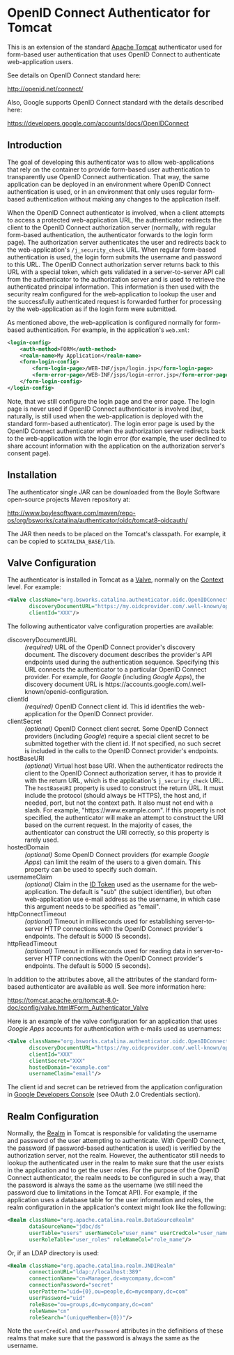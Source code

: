 OpenID Connect Authenticator for Tomcat
=======================================

This is an extension of the standard [Apache Tomcat](https://tomcat.apache.org)
authenticator used for form-based user authentication that uses OpenID Connect
to authenticate web-application users.

See details on OpenID Connect standard here:

http://openid.net/connect/

Also, Google supports OpenID Connect standard with the details described here:

https://developers.google.com/accounts/docs/OpenIDConnect

Introduction
------------

The goal of developing this authenticator was to allow web-applications that
rely on the container to provide form-based user authentication to transparently
use OpenID Connect authentication. That way, the same application can be
deployed in an environment where OpenID Connect authentication is used,
or in an environment that only uses regular form-based authentication without
making any changes to the application itself.

When the OpenID Connect authenticator is involved, when a client attempts to
access a protected web-application URL, the authenticator redirects the client
to the OpenID Connect authorization server (normally, with regular form-based
authentication, the authenticator forwards to the login form page). The
authorization server authenticates the user and redirects back to the
web-application's `/j_security_check` URL. When regular form-based
authentication is used, the login form submits the username and password to this
URL. The OpenID Connect authorization server returns back to this URL with a
special token, which gets validated in a server-to-server API call from the
authenticator to the authorization server and is used to retrieve the
authenticated principal information. This information is then used with the
security realm configured for the web-application to lookup the user and the
successfully authenticated request is forwarded further for processing by the
web-application as if the login form were submitted.

As mentioned above, the web-application is configured normally for form-based
authentication. For example, in the application's `web.xml`:

```xml
<login-config>
    <auth-method>FORM</auth-method>
    <realm-name>My Application</realm-name>
    <form-login-config>
        <form-login-page>/WEB-INF/jsps/login.jsp</form-login-page>
        <form-error-page>/WEB-INF/jsps/login-error.jsp</form-error-page>
    </form-login-config>
</login-config>
```

Note, that we still configure the login page and the error page. The login page
is never used if OpenID Connect authenticator is involved (but, naturally, is
still used when the web-application is deployed with the standard form-based
authenticator). The login error page is used by the OpenID Connect authenticator
when the authorization server redirects back to the web-application with the
login error (for example, the user declined to share account information with
the application on the authorization server's consent page).

Installation
------------

The authenticator single JAR can be downloaded from the Boyle Software
open-source projects Maven repository at:

http://www.boylesoftware.com/maven/repo-os/org/bsworks/catalina/authenticator/oidc/tomcat8-oidcauth/

The JAR then needs to be placed on the Tomcat's classpath. For example, it can
be copied to `$CATALINA_BASE/lib`.

Valve Configuration
-------------------

The authenticator is installed in Tomcat as a
[Valve](https://tomcat.apache.org/tomcat-8.0-doc/config/valve.html), normally on
the [Context](https://tomcat.apache.org/tomcat-8.0-doc/config/context.html)
level. For example:

```xml
<Valve className="org.bsworks.catalina.authenticator.oidc.OpenIDConnectAuthenticator"
       discoveryDocumentURL="https://my.oidcprovider.com/.well-known/openid-configuration"
       clientId="XXX"/>
```

The following authenticator valve configuration properties are available:

<dl>

<dt>discoveryDocumentURL</dt>
<dd><em>(required)</em> URL of the OpenID Connect provider's discovery document.
The discovery document describes the provider's API endpoints used during the
authentication sequence. Specifying this URL connects the authenticator to a
particular OpenID Connect provider. For example, for <em>Google</em> (including
<em>Google Apps</em>), the discovery document URL is
https://accounts.google.com/.well-known/openid-configuration.</dd>

<dt>clientId</dt>
<dd><em>(required)</em> OpenID Connect client id. This id identifies the
web-application for the OpenID Connect provider.</dd>

<dt>clientSecret</dt>
<dd><em>(optional)</em> OpenID Connect client secret. Some OpenID Connect
providers (including <em>Google</em>) require a special client secret to be
submitted together with the client id. If not specified, no such secret is
included in the calls to the OpenID Connect provider's endpoints.</dd>

<dt>hostBaseURI</dt>
<dd><em>(optional)</em> Virtual host base URI. When the authenticator redirects
the client to the OpenID Connect authorization server, it has to provide it with
the return URL, which is the application's <code>j_security_check</code> URL.
The <code>hostBaseURI</code> property is used to construct the return URL. It
must include the protocol (should always be HTTPS), the host and, if needed,
port, but not the context path. It also must not end with a slash. For example,
"https://www.example.com". If this property is not specified, the authenticator
will make an attempt to construct the URI based on the current request. In the
majority of cases, the authenticator can construct the URI correctly, so this
property is rarely used.</dd>

<dt>hostedDomain</dt>
<dd><em>(optional)</em> Some OpenID Connect providers (for example <em>Google
Apps</em>) can limit the realm of the users to a given domain. This property can
be used to specify such domain.</dd>

<dt>usernameClaim</dt>
<dd><em>(optional)</em> Claim in the
<a href="http://openid.net/specs/openid-connect-core-1_0.html#IDToken">ID Token</a>
used as the username for the web-application. The default is "sub" (the subject
identifier), but often web-application use e-mail address as the username, in
which case this argument needs to be specified as "email".</dd>

<dt>httpConnectTimeout</dt>
<dd><em>(optional)</em> Timeout in milliseconds used for establishing
server-to-server HTTP connections with the OpenID Connect provider's endpoints.
The default is 5000 (5 seconds).</dd>

<dt>httpReadTimeout</dt>
<dd><em>(optional)</em> Timeout in milliseconds used for reading data in
server-to-server HTTP connections with the OpenID Connect provider's endpoints.
The default is 5000 (5 seconds).</dd>

</dl>

In addition to the attributes above, all the attributes of the standard
form-based authenticator are available as well. See more information here:

https://tomcat.apache.org/tomcat-8.0-doc/config/valve.html#Form_Authenticator_Valve

Here is an example of the valve configuration for an application that uses
*Google Apps* accounts for authentication with e-mails used as usernames:

```xml
<Valve className="org.bsworks.catalina.authenticator.oidc.OpenIDConnectAuthenticator"
       discoveryDocumentURL="https://my.oidcprovider.com/.well-known/openid-configuration"
       clientId="XXX"
       clientSecret="XXX"
       hostedDomain="example.com"
       usernameClaim="email"/>
```

The client id and secret can be retrieved from the application configuration in
[Google Developers Console](https://console.developers.google.com/) (see OAuth
2.0 Credentials section).

Realm Configuration
-------------------

Normally, the
[Realm](https://tomcat.apache.org/tomcat-8.0-doc/config/realm.html) in Tomcat is
responsible for validating the username and password of the user attempting to
authenticate. With OpenID Connect, the password (if password-based
authentication is used) is verified by the authorization server, not the realm.
However, the authenticator still needs to lookup the authenticated user in the
realm to make sure that the user exists in the application and to get the user
roles. For the purpose of the OpenID Connect authenticator, the realm needs to
be configured in such a way, that the password is always the same as the
username (we still need the password due to limitations in the Tomcat API). For
example, if the application uses a database table for the user information and
roles, the realm configuration in the application's context might look like the
following:

```xml
<Realm className="org.apache.catalina.realm.DataSourceRealm"
       dataSourceName="jdbc/ds"
       userTable="users" userNameCol="user_name" userCredCol="user_name"
       userRoleTable="user_roles" roleNameCol="role_name"/>
```

Or, if an LDAP directory is used:

```xml
<Realm className="org.apache.catalina.realm.JNDIRealm"
       connectionURL="ldap://localhost:389"
       connectionName="cn=Manager,dc=mycompany,dc=com"
       connectionPassword="secret"
       userPattern="uid={0},ou=people,dc=mycompany,dc=com"
       userPassword="uid"
       roleBase="ou=groups,dc=mycompany,dc=com"
       roleName="cn"
       roleSearch="(uniqueMember={0})"/>
```

Note the `userCredCol` and `userPassword` attributes in the definitions of these
realms that make sure that the password is always the same as the username.